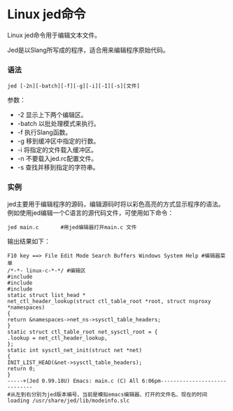 # Linux jed命令

Linux jed命令用于编辑文本文件。

Jed是以Slang所写成的程序，适合用来编辑程序原始代码。

### 语法

    jed [-2n][-batch][-f][-g][-i][-I][-s][文件]

参数：

- -2   显示上下两个编辑区。
- -batch   以批处理模式来执行。
- -f   执行Slang函数。
- -g   移到缓冲区中指定的行数。
- -i   将指定的文件载入缓冲区。
- -n   不要载入jed.rc配置文件。
- -s   查找并移到指定的字符串。

### 实例

jed主要用于编辑程序的源码，编辑源码时将以彩色高亮的方式显示程序的语法。例如使用jed编辑一个C语言的源代码文件，可使用如下命令：

    jed main.c       #用jed编辑器打开main.c 文件 
    

输出结果如下：

    F10 key ==> File Edit Mode Search Buffers Windows System Help #编辑器菜单  
    /*-*- linux-c-*-*/ #编辑区  
    #include  
    #include  
    #include  
    static struct list_head *  
    net_ctl_header_lookup(struct ctl_table_root *root, struct nsproxy *namespaces)  
    {  
    return &namespaces->net_ns->sysctl_table_headers;  
    }  
    static struct ctl_table_root net_sysctl_root = {  
    .lookup = net_ctl_header_lookup,  
    };  
    static int sysctl_net_init(struct net *net)  
    {  
    INIT_LIST_HEAD(&net->sysctl_table_headers);  
    return 0;  
    }  
    -----+(Jed 0.99.18U) Emacs: main.c (C) All 6:06pm-----------------------------  
    #从左到右分别为jed版本编号、当前是模拟emacs编辑器、打开的文件名、现在的时间  
    loading /usr/share/jed/lib/modeinfo.slc 
    